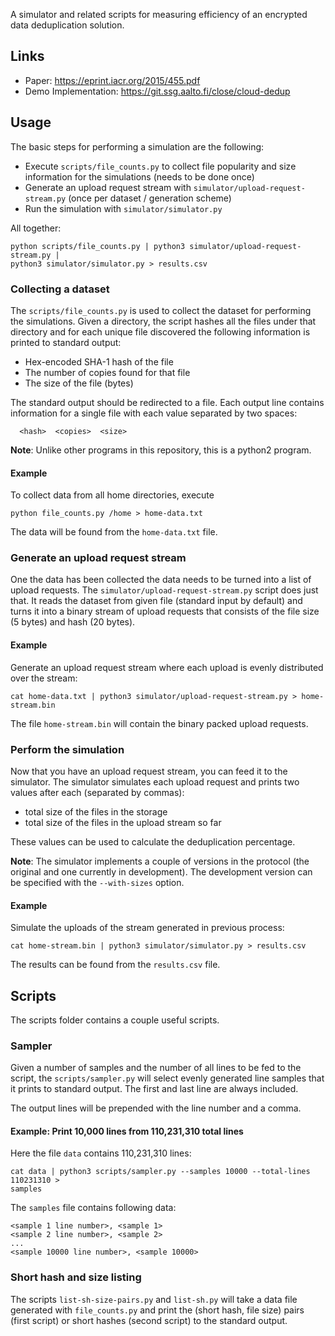 A simulator and related scripts for measuring efficiency of an encrypted data
deduplication solution.

## Links
* Paper: https://eprint.iacr.org/2015/455.pdf
* Demo Implementation: https://git.ssg.aalto.fi/close/cloud-dedup

## Usage

The basic steps for performing a simulation are the following:
* Execute `scripts/file_counts.py` to collect file popularity and size
information for the simulations (needs to be done once)
* Generate an upload request stream with `simulator/upload-request-stream.py`
(once per dataset / generation scheme)
* Run the simulation with `simulator/simulator.py`

All together:
```shell
python scripts/file_counts.py | python3 simulator/upload-request-stream.py |
python3 simulator/simulator.py > results.csv
```

### Collecting a dataset
The `scripts/file_counts.py` is used to collect the dataset for performing the
simulations. Given a directory, the script hashes all the files under that
directory and for each unique file discovered the following information is
printed to standard output:
* Hex-encoded SHA-1 hash of the file
* The number of copies found for that file
* The size of the file (bytes)

The standard output should be redirected to a file. Each output line contains
information for a single file with each value separated by two spaces:
```
  <hash>  <copies>  <size>
```

__Note__: Unlike other programs in this repository, this is a python2 program.

#### Example
To collect data from all home directories, execute
```shell
python file_counts.py /home > home-data.txt
```

The data will be found from the `home-data.txt` file.

### Generate an upload request stream
One the data has been collected the data needs to be turned into a list of
upload requests. The `simulator/upload-request-stream.py` script does just that.
It reads the dataset from given file (standard input by default) and turns it
into a binary stream of upload requests that consists of the file size (5
bytes) and hash (20 bytes).

#### Example
Generate an upload request stream where each upload is evenly distributed over
the stream:
```
cat home-data.txt | python3 simulator/upload-request-stream.py > home-stream.bin
```

The file `home-stream.bin` will contain the binary packed upload requests.

### Perform the simulation
Now that you have an upload request stream, you can feed it to the simulator.
The simulator simulates each upload request and prints two values after each
(separated by commas):
* total size of the files in the storage
* total size of the files in the upload stream so far

These values can be used to calculate the deduplication percentage.

__Note__: The simulator implements a couple of versions in the protocol (the
original and one currently in development). The development version can be
specified with the `--with-sizes` option.

#### Example
Simulate the uploads of the stream generated in previous process:
```
cat home-stream.bin | python3 simulator/simulator.py > results.csv
```

The results can be found from the `results.csv` file.

## Scripts
The scripts folder contains a couple useful scripts.

### Sampler
Given a number of samples and the number of all lines to be fed to the script,
the `scripts/sampler.py` will select evenly generated line samples that it
prints to standard output. The first and last line are always included.

The output lines will be prepended with the line number and a comma.

#### Example: Print 10,000 lines from 110,231,310 total lines
Here the file `data` contains 110,231,310 lines:
```shell
cat data | python3 scripts/sampler.py --samples 10000 --total-lines 110231310 >
samples
```

The `samples` file contains following data:
```
<sample 1 line number>, <sample 1>
<sample 2 line number>, <sample 2>
...
<sample 10000 line number>, <sample 10000>
```

### Short hash and size listing
The scripts `list-sh-size-pairs.py` and `list-sh.py` will take a data file
generated with `file_counts.py` and print the (short hash, file size) pairs
(first script) or short hashes (second script) to the standard output.
